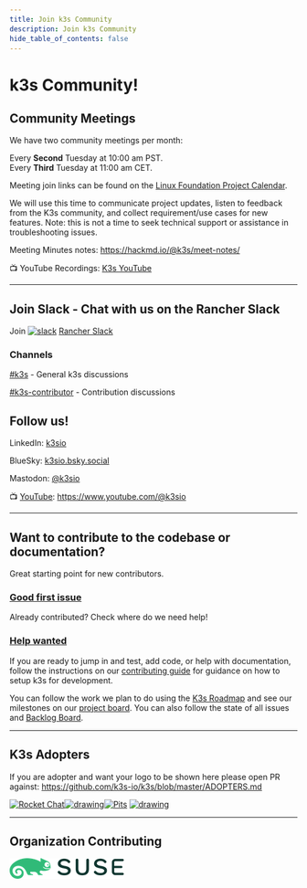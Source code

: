 ```yaml
---
title: Join k3s Community
description: Join k3s Community
hide_table_of_contents: false   
---
```


# **k3s** Community!

## Community Meetings 

We have two community meetings per month:

Every **Second** Tuesday at 10:00 am PST.  
Every **Third** Tuesday at 11:00 am CET.  

Meeting join links can be found on the [Linux Foundation Project Calendar](https://zoom-lfx.platform.linuxfoundation.org/meetings/k3s?view=week).
 
We will use this time to communicate project updates, listen to feedback from the K3s community, and collect requirement/use cases for new features. Note: this is not a time to seek technical support or assistance in troubleshooting issues.

Meeting Minutes notes: https://hackmd.io/@k3s/meet-notes/

📺 YouTube Recordings: [K3s YouTube](https://www.youtube.com/@k3sio)

---

## Join Slack - Chat with us on the Rancher Slack


Join <a href="https://slack.rancher.io"><img src="https://a.slack-edge.com/fd21de4/marketing/img/nav/logo.svg" alt="slack" width="20"/></a>  [Rancher Slack](https://slack.rancher.io/)


### Channels

[#k3s](https://rancher-users.slack.com/archives/CGGQEHPPW) - General k3s discussions

[#k3s-contributor](https://rancher-users.slack.com/archives/CGXR87T8B) - Contribution discussions

## Follow us!
LinkedIn: [k3sio](https://linkedin.com/company/k3sio)

BlueSky: [k3sio.bsky.social](https://bsky.app/profile/k3sio.bsky.social)

Mastodon: [@k3sio](https://mastodon.social/@k3sio)

📺 [YouTube](https://www.youtube.com/@k3sio): https://www.youtube.com/@k3sio

---
## Want to contribute to the codebase or documentation?

Great starting point for new contributors.
### [Good first issue](https://github.com/k3s-io/k3s/labels/kind%2Fgood-first-issue)

Already contributed? Check where do we need help!
### [Help wanted](https://github.com/k3s-io/k3s/labels/kind%2Fhelp-wanted)


If you are ready to jump in and test, add code, or help with documentation, follow the instructions on our [contributing guide](https://github.com/k3s-io/k3s/blob/master/CONTRIBUTING.md) for guidance on how to setup k3s for development.

You can follow the work we plan to do using the [K3s Roadmap](https://github.com/k3s-io/k3s/blob/master/ROADMAP.md) and see our milestones on our [project board](projectbohttps://github.com/orgs/k3s-io/projects/6ard). You can also follow the state of all issues and [Backlog Board](https://github.com/orgs/k3s-io/projects/5).

---

## K3s Adopters

If you are adopter and want your logo to be shown here please open PR against: https://github.com/k3s-io/k3s/blob/master/ADOPTERS.md

[![Rocket Chat](https://cdn.prod.website-files.com/611a19b9853b7414a0f6b3f6/611bbb87319adfd903b90f24_logoRC.svg)](https://www.rocket.chat/)<a href="[default.asp](https://ayedo.de/)"><img src="https://ayedo.de/ayedo-logo-color.png" alt="drawing" width="150"/></a>[![Pits](https://www.pitsdatarecovery.com/wp-content/uploads/2024/08/PITS-logo_v2.svg)](https://www.pitsdatarecovery.com/)
<a href="https://www.uffizzi.com/"><img src="https://cdn.prod.website-files.com/636dbee261df29d4438db278/637680bb6cfab675d6c91e52_header-logo-black.svg" alt="drawing" width="150"/></a>

---

## Organization Contributing
[![SUSE](/img/suse-logo.png)](https://opensource.suse.com)